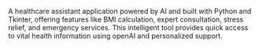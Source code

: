 A healthcare assistant application powered by AI and built with Python and Tkinter, offering features like BMI calculation, expert consultation, stress relief, and emergency services. This intelligent tool provides quick access to vital health information using openAI and personalized support.

